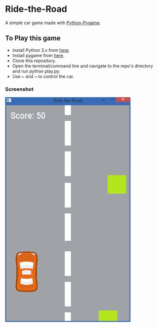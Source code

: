 # Ride-the-Road
A simple car game made with [Python-Pygame](http://www.pygame.org).

## To Play this game
* Install Python 3.x from [here](https://www.python.org/downloads/releases).
* Install pygame from [here](https://www.pygame.org/download.shtml).
* Clone this repository.
* Open the terminal/command line and navigate to the repo's directory and run python play.py.
* Use <kbd>&larr;</kbd> and <kbd>&rarr;</kbd> to control the car.

### Screenshot

![Ride the Road](Screenshot.PNG)
